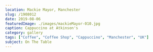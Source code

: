 ```yaml
---
location: Mackie Mayor, Manchester
slug: /1908012
date: 2019-08-06
featuredImage: ./images/mackieMayor-010.jpg
caption: Cappuccino at Atkinson's
category: gallery
tags: ["Coffee", "Coffee Shop", "Cappuccino", "Manchester", "UK"]
subject: On The Table
---
```

